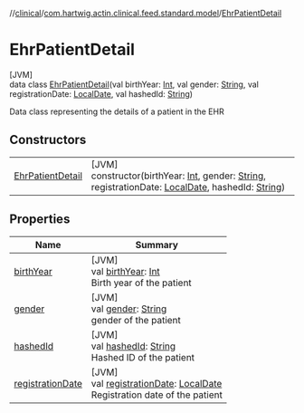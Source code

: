 //[clinical](../../../index.md)/[com.hartwig.actin.clinical.feed.standard.model](../index.md)/[EhrPatientDetail](index.md)

# EhrPatientDetail

[JVM]\
data class [EhrPatientDetail](index.md)(val birthYear: [Int](https://kotlinlang.org/api/latest/jvm/stdlib/kotlin/-int/index.html), val gender: [String](https://kotlinlang.org/api/latest/jvm/stdlib/kotlin/-string/index.html), val registrationDate: [LocalDate](https://docs.oracle.com/javase/8/docs/api/java/time/LocalDate.html), val hashedId: [String](https://kotlinlang.org/api/latest/jvm/stdlib/kotlin/-string/index.html))

Data class representing the details of a patient in the EHR

## Constructors

| | |
|---|---|
| [EhrPatientDetail](-ehr-patient-detail.md) | [JVM]<br>constructor(birthYear: [Int](https://kotlinlang.org/api/latest/jvm/stdlib/kotlin/-int/index.html), gender: [String](https://kotlinlang.org/api/latest/jvm/stdlib/kotlin/-string/index.html), registrationDate: [LocalDate](https://docs.oracle.com/javase/8/docs/api/java/time/LocalDate.html), hashedId: [String](https://kotlinlang.org/api/latest/jvm/stdlib/kotlin/-string/index.html)) |

## Properties

| Name | Summary |
|---|---|
| [birthYear](birth-year.md) | [JVM]<br>val [birthYear](birth-year.md): [Int](https://kotlinlang.org/api/latest/jvm/stdlib/kotlin/-int/index.html)<br>Birth year of the patient |
| [gender](gender.md) | [JVM]<br>val [gender](gender.md): [String](https://kotlinlang.org/api/latest/jvm/stdlib/kotlin/-string/index.html)<br>gender of the patient |
| [hashedId](hashed-id.md) | [JVM]<br>val [hashedId](hashed-id.md): [String](https://kotlinlang.org/api/latest/jvm/stdlib/kotlin/-string/index.html)<br>Hashed ID of the patient |
| [registrationDate](registration-date.md) | [JVM]<br>val [registrationDate](registration-date.md): [LocalDate](https://docs.oracle.com/javase/8/docs/api/java/time/LocalDate.html)<br>Registration date of the patient |
